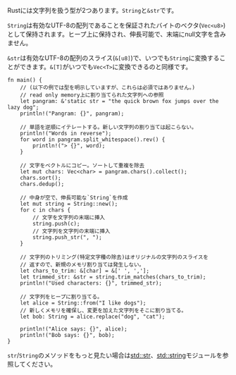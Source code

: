<!-- There are two types of strings in Rust: `String` and `&str`. -->
Rustには文字列を扱う型が2つあります。`String`と`&str`です。

<!-- A `String` is stored as a vector of bytes (`Vec<u8>`), but guaranteed to
always be a valid UTF-8 sequence. `String` is heap allocated, growable and not
null terminated. -->
`String`は有効なUTF-8の配列であることを保証されたバイトのベクタ(`Vec<u8>`)として保持されます。ヒープ上に保持され、伸長可能で、末端にnull文字を含みません。

<!-- `&str` is a slice (`&[u8]`) that always points to a valid UTF-8 sequence, and
can be used to view into a `String`, just like `&[T]` is a view into `Vec<T>`. -->
`&str`は有効なUTF-8の配列のスライス(`&[u8]`)で、いつでも`String`に変換することができます。`&[T]`がいつでも`Vec<T>`に変換できるのと同様です。

``` rust,editable
fn main() {
    // (以下の例では型を明示していますが、これらは必須ではありません。)
    // read only memory上に割り当てられた文字列への参照
    let pangram: &'static str = "the quick brown fox jumps over the lazy dog";
    println!("Pangram: {}", pangram);

    // 単語を逆順にイテレートする。新しい文字列の割り当ては起こらない。
    println!("Words in reverse");
    for word in pangram.split_whitespace().rev() {
        println!("> {}", word);
    }

    // 文字をベクトルにコピー。ソートして重複を除去
    let mut chars: Vec<char> = pangram.chars().collect();
    chars.sort();
    chars.dedup();

    // 中身が空で、伸長可能な`String`を作成
    let mut string = String::new();
    for c in chars {
        // 文字を文字列の末端に挿入
        string.push(c);
        // 文字列を文字列の末端に挿入
        string.push_str(", ");
    }

    // 文字列のトリミング(特定文字種の除去)はオリジナルの文字列のスライスを
    // 返すので、新規のメモリ割り当ては発生しない。
    let chars_to_trim: &[char] = &[' ', ','];
    let trimmed_str: &str = string.trim_matches(chars_to_trim);
    println!("Used characters: {}", trimmed_str);

    // 文字列をヒープに割り当てる。
    let alice = String::from("I like dogs");
    // 新しくメモリを確保し、変更を加えた文字列をそこに割り当てる。
    let bob: String = alice.replace("dog", "cat");

    println!("Alice says: {}", alice);
    println!("Bob says: {}", bob);
}

```

<!-- More `str`/`String` methods can be found under the
[std::str][str] and
[std::string][string]
modules -->
`str`/`String`のメソッドをもっと見たい場合は[std::str][str]、[std::string][string]モジュールを参照してください。

[str]: http://doc.rust-lang.org/std/str/
[string]: http://doc.rust-lang.org/std/string/
